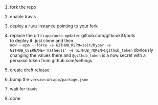 1. fork the repo
2. enable travis
3. deploy a `nuts` instance pointing to your fork
4. replace the url in `app/auto-updater` 
  github.com/gitbookIO/nuts  
  to deploy it:
  just clone and then  
  `now --npm --force -e GITHUB_REPO=zeit/hyper -e GITHUB_USERNAME='matheuss' -e GITHUB_TOKEN=@github_token`
  obviously changing the values there 
  and `@github_token` is a now secret with a personal token from github.com/settings
  
5. create draft release
6. bump the `version` on `app/package.json`  
7. wait for travis  
8. done
